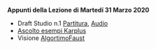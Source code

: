**Appunti della Lezione di Martedí 31 Marzo 2020**

- Draft Studio n.1 [Partitura](https://github.com/SMERM/BN-Tedesco/blob/master/COME-02/Lezioni_in_Compresenza/20200331/Draft_1_Studio_n.1_Partitura.pdf), [Audio](https://github.com/SMERM/BN-Tedesco/blob/master/COME-02/Lezioni_in_Compresenza/20200331/Draft_1_Studio_n.1_Audio.wav)
- [Ascolto esempi Karplus](https://github.com/SMERM/BN-Tedesco/tree/master/COME-02/Lezioni_in_Compresenza/20200331/Esempi_Karplus-Strong_Attuatore_su_chitarra)
- Visione [AlgortimoFaust](https://github.com/SMERM/BN-Tedesco/blob/master/COME-02/Lezioni_in_Compresenza/20200324/Karplus_filtrato_caqt_app.png)
